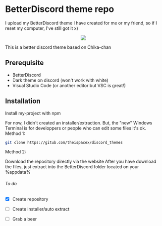 # BetterDiscord theme repo
I upload my BetterDiscord theme I have created for me or my friend, so if I reset my computer, I've still got it x)
<p align="center">  <img src="https://media1.tenor.com/images/b924e35dc0eba4e34318e86481db69eb/tenor.gif?itemid=13410604">
</p>
This is a better discord theme based on Chika-chan

## Prerequisite

 - BetterDiscord
 - Dark theme on discord (won't work with white)
 - Visual Studio Code (or another editor but VSC is great!)

## Installation

Install my-project with npm

For now, I didn't created an installer/extraction. But, the "new" Windows Terminal is for developpers or people who can edit some files it's ok. Method 1:

``` bash
git clone https://gitub.com/theispacex/discord_themes
```
Method 2:

Download the repository directly via the website
After you have download the files, just extract into the BetterDiscord folder located on your %appdata%
    

###### To do
 - [x] Create repository
 - [ ] Create installer/auto extract
 - [ ] Grab a beer

